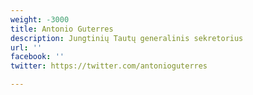 ```yaml
---
weight: -3000
title: Antonio Guterres
description: Jungtinių Tautų generalinis sekretorius
url: ''
facebook: ''
twitter: https://twitter.com/antonioguterres

---
```

